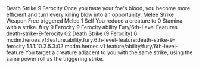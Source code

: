 <ability>
  <name>Death Strike</name>
  <cost>9 Ferocity</cost>
  <flavor>Once you taste your foe&apos;s blood, you become more efficient and turn every killing blow into an opportunity.</flavor>
  <keywords>
    <keyword>Melee</keyword>
    <keyword>Strike</keyword>
    <keyword>Weapon</keyword>
  </keywords>
  <type>Free triggered</type>
  <distance>Melee 1</distance>
  <target>Self</target>
  <trigger>You reduce a creature to 0 Stamina with a strike.</trigger>
  <metadata>
    <class>fury</class>
    <cost>9 Ferocity</cost>
    <cost_amount>9</cost_amount>
    <cost_resource>Ferocity</cost_resource>
    <feature_type>ability</feature_type>
    <file_dpath>Fury/6th-Level Features</file_dpath>
    <item_id>death-strike-9-ferocity</item_id>
    <item_index>02</item_index>
    <item_name>Death Strike (9 Ferocity)</item_name>
    <level>6</level>
    <scc>mcdm.heroes.v1:feature.ability.fury.6th-level-feature:death-strike-9-ferocity</scc>
    <scdc>1.1.1:10.2.5.3:02</scdc>
    <source>mcdm.heroes.v1</source>
    <type>feature/ability/fury/6th-level-feature</type>
  </metadata>
  <effects>
    <effect type="mundane">You target a creature adjacent to you with the same strike, using the same power roll as the triggering strike.</effect>
  </effects>
</ability>
